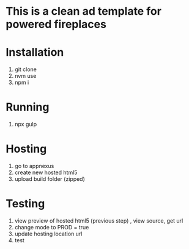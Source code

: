 # This is a clean ad template for powered fireplaces

# Installation
1. git clone
2. nvm use
3. npm i

# Running
1. npx gulp

# Hosting 
1. go to appnexus
2. create new hosted html5 
3. upload build folder (zipped)

# Testing
1. view preview of hosted html5 (previous step) , view source, get url 
2. change mode to PROD = true
3. update hosting location url
4. test